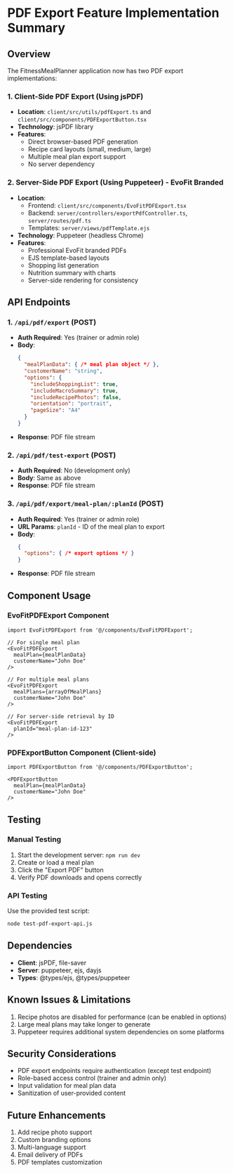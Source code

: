 # PDF Export Feature Implementation Summary

## Overview
The FitnessMealPlanner application now has two PDF export implementations:

### 1. Client-Side PDF Export (Using jsPDF)
- **Location**: `client/src/utils/pdfExport.ts` and `client/src/components/PDFExportButton.tsx`
- **Technology**: jsPDF library
- **Features**: 
  - Direct browser-based PDF generation
  - Recipe card layouts (small, medium, large)
  - Multiple meal plan export support
  - No server dependency

### 2. Server-Side PDF Export (Using Puppeteer) - EvoFit Branded
- **Location**: 
  - Frontend: `client/src/components/EvoFitPDFExport.tsx`
  - Backend: `server/controllers/exportPdfController.ts`, `server/routes/pdf.ts`
  - Templates: `server/views/pdfTemplate.ejs`
- **Technology**: Puppeteer (headless Chrome)
- **Features**:
  - Professional EvoFit branded PDFs
  - EJS template-based layouts
  - Shopping list generation
  - Nutrition summary with charts
  - Server-side rendering for consistency

## API Endpoints

### 1. `/api/pdf/export` (POST)
- **Auth Required**: Yes (trainer or admin role)
- **Body**:
  ```json
  {
    "mealPlanData": { /* meal plan object */ },
    "customerName": "string",
    "options": {
      "includeShoppingList": true,
      "includeMacroSummary": true,
      "includeRecipePhotos": false,
      "orientation": "portrait",
      "pageSize": "A4"
    }
  }
  ```
- **Response**: PDF file stream

### 2. `/api/pdf/test-export` (POST)
- **Auth Required**: No (development only)
- **Body**: Same as above
- **Response**: PDF file stream

### 3. `/api/pdf/export/meal-plan/:planId` (POST)
- **Auth Required**: Yes (trainer or admin role)
- **URL Params**: `planId` - ID of the meal plan to export
- **Body**: 
  ```json
  {
    "options": { /* export options */ }
  }
  ```
- **Response**: PDF file stream

## Component Usage

### EvoFitPDFExport Component
```tsx
import EvoFitPDFExport from '@/components/EvoFitPDFExport';

// For single meal plan
<EvoFitPDFExport 
  mealPlan={mealPlanData}
  customerName="John Doe"
/>

// For multiple meal plans
<EvoFitPDFExport 
  mealPlans={arrayOfMealPlans}
  customerName="John Doe"
/>

// For server-side retrieval by ID
<EvoFitPDFExport 
  planId="meal-plan-id-123"
/>
```

### PDFExportButton Component (Client-side)
```tsx
import PDFExportButton from '@/components/PDFExportButton';

<PDFExportButton 
  mealPlan={mealPlanData}
  customerName="John Doe"
/>
```

## Testing

### Manual Testing
1. Start the development server: `npm run dev`
2. Create or load a meal plan
3. Click the "Export PDF" button
4. Verify PDF downloads and opens correctly

### API Testing
Use the provided test script:
```bash
node test-pdf-export-api.js
```

## Dependencies
- **Client**: jsPDF, file-saver
- **Server**: puppeteer, ejs, dayjs
- **Types**: @types/ejs, @types/puppeteer

## Known Issues & Limitations
1. Recipe photos are disabled for performance (can be enabled in options)
2. Large meal plans may take longer to generate
3. Puppeteer requires additional system dependencies on some platforms

## Security Considerations
- PDF export endpoints require authentication (except test endpoint)
- Role-based access control (trainer and admin only)
- Input validation for meal plan data
- Sanitization of user-provided content

## Future Enhancements
1. Add recipe photo support
2. Custom branding options
3. Multi-language support
4. Email delivery of PDFs
5. PDF templates customization